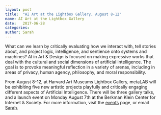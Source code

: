 ```yaml
---
layout: post
title:  "AI Art at the Lightbox Gallery, August 8-12"
name: AI Art at the Lightbox Gallery
date:   2017-06-28
categories:
author: Sarah
---
```

What can we learn by critically evaluating how we interact with, tell stories about, and project logic, intelligence, and sentience onto systems and machines? AI in Art & Design is focused on making expressive works that deal with the cultural and social dimensions of artificial intelligence. The goal is to provoke meaningful reflection in a variety of arenas, including in areas of privacy, human agency, philosophy, and moral responsibility. 

From August 8-12, at Harvard Art Museums Lightbox Gallery, metaLAB will be exhibiting five new artistic projects playfully and critically engaging different aspects of Artificial Intelligence. There will be three gallery talks, and a launch event on Monday August 7th at the Berkman Klein Center for Internet & Society. For more information, visit the [events]({{site.baseurl}}/events) page, or email [Sarah](snewman@metalab.harvard.edu).